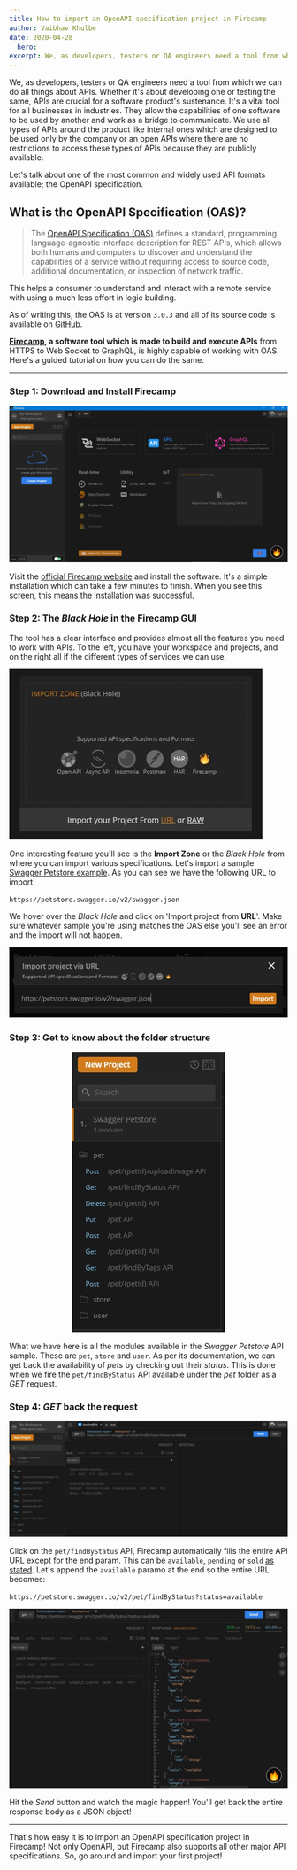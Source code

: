 ```yaml
---
title: How to import an OpenAPI specification project in Firecamp 
author: Vaibhav Khulbe
date: 2020-04-28
  hero: 
excerpt: We, as developers, testers or QA engineers need a tool from which we can do all things about APIs.
---
```


<!-- INTRO  -->
We, as developers, testers or QA engineers need a tool from which we can do all things about APIs. Whether it's about developing one or testing the same, APIs are crucial for a software product's sustenance. It's a vital tool for all businesses in industries. They allow the capabilities of one software to be used by another and work as a bridge to communicate. We use all types of APIs around the product like internal ones which are designed to be used only by the company or an open APIs where there are no restrictions to access these types of APIs because they are publicly available.

Let's talk about one of the most common and widely used API formats available; the OpenAPI specification.

## What is the OpenAPI Specification (OAS)?

> The [OpenAPI Specification (OAS)](https://www.openapis.org/) defines a standard, programming language-agnostic interface description for REST APIs, which allows both humans and computers to discover and understand the capabilities of a service without requiring access to source code, additional documentation, or inspection of network traffic.

This helps a consumer to understand and interact with a remote service with using a much less effort in logic building. 

As of writing this, the OAS is at version `3.0.3` and all of its source code is available on [GitHub](github.com/OAI/OpenAPI-Specification/).

**[Firecamp](https://firecamp.io/), a software tool which is made to build and execute APIs** from HTTPS to Web Socket to GraphQL, is highly capable of working with OAS. Here's a guided tutorial on how you can do the same.

---
<!-- BODY  -->
### Step 1: Download and Install Firecamp

<!-- Fire camp screenshot -->

<div className="Image__Small">
  <img
    src="./images/Firecamp .jpg"
    title="Firecamp initial screen"
    alt="Firecamp image"
  />
</div>

Visit the [official Firecamp website](https://firecamp.io/) and install the software. It's a simple installation which can take a few minutes to finish. When you see this screen, this means the installation was successful.

### Step 2: The  _Black Hole_ in the  Firecamp GUI

The tool has a clear interface and provides almost all the features you need to work with APIs. To the left, you have your workspace and projects, and on the right all if the different types of services we can use.

<!-- Black hole image -->
<div className="Image__Small">
  <img
    src="./images/importzone.jpg"
    title="Firecamp's Black Hole"
    alt="Import zone image"
  />
</div>

One interesting feature you'll see is the **Import Zone** or the _Black Hole_ from where you can import various specifications. Let's import a sample [Swagger Petstore example](https://petstore.swagger.io/#/).  As you can see we have the following URL to import: 

`https://petstore.swagger.io/v2/swagger.json`

We hover over the _Black Hole_ and click on 'Import project from **URL**'. Make sure whatever sample you're using matches the OAS else you'll see an error and the import will not happen.

<!-- Image importing the URL -->
<div className="Image__Small">
  <img
    src="./images/importviaurl.jpg"
    title="Import via URL"
    alt="Import via URL image"
  />
</div>

### Step 3: Get to know about the folder structure

<!-- Folder image -->
<div className="Image__Small">
<center>
  <img
    src="./images/projectimported.jpg"
    title="Imported project modules"
    alt="Modules in our project"
  />
 </center>
</div>

What we have here is all the modules available in the _Swagger Petstore_  API sample. These are `pet`, `store` and `user`. As per its documentation, we can get back the availability of _pets_ by checking out their _status_. This is done when we fire the `pet/findByStatus` API available under the _pet_ folder as a _GET_ request. 

### Step 4: _GET_ back the request

<!-- Before sending request image -->
<div className="Image__Small">
  <img
    src="./images/beforesendingresponse.jpg"
    title="Before sending the request"
    alt="Image before sending the request"
  />
</div>

Click on the  `pet/findByStatus` API, Firecamp automatically fills the entire API URL except for the end param. This can be `available`, `pending` or `sold` [as stated](https://petstore.swagger.io/#/pet/findPetsByStatus). Let's append the `available` paramo at the end so the entire URL becomes:

`https://petstore.swagger.io/v2/pet/findByStatus?status=available`

<!-- After sending request image -->
<div className="Image__Small">
  <img
    src="./images/aftersendingrequest.jpg"
    title="Request we get"
    alt="Image after sending the request"
  />
</div>

Hit the _Send_ button and watch the magic happen! You'll get back the entire response body as a JSON object! 

---
<!-- CONCLUSION -->
That's how easy it is to import an OpenAPI specification project in Firecamp! Not only OpenAPI, but Firecamp also supports all other major API specifications. So, go around and import your first project!